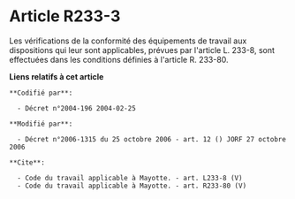 # Article R233-3

Les vérifications de la conformité des équipements de travail aux dispositions qui leur sont applicables, prévues par
l'article L. 233-8, sont effectuées dans les conditions définies à l'article R. 233-80.

**Liens relatifs à cet article**

	**Codifié par**:

	  - Décret n°2004-196 2004-02-25

	**Modifié par**:

	  - Décret n°2006-1315 du 25 octobre 2006 - art. 12 () JORF 27 octobre 2006

	**Cite**:

	  - Code du travail applicable à Mayotte. - art. L233-8 (V)
	  - Code du travail applicable à Mayotte. - art. R233-80 (V)
